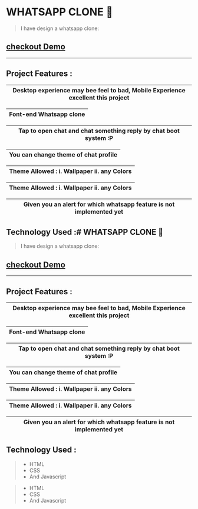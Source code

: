 # WHATSAPP CLONE 🥇
> I have design a whatsapp clone:
## <a href="https://dontknew.github.io/whatsapp/" target='blank'> checkout Demo </a>
<hr>

## Project Features :

| Desktop experience may bee feel to bad, Mobile Experience excellent this project|
| ------------- |

| Font-end Whatsapp clone |
| ------------- |

| Tap to open chat and chat something reply by chat boot system :P  |
| ------------- |

|  You can change theme of chat profile |
| ------------- |

|  Theme Allowed : i. Wallpaper ii. any Colors |
| ------------- |

|  Theme Allowed : i. Wallpaper ii. any Colors |
| ------------- |

|  Given you an alert for which whatsapp feature is not implemented yet |
| ------------- |


## Technology Used :# WHATSAPP CLONE 🥇
> I have design a whatsapp clone:
## <a href="https://dontknew.github.io/whatsappClone/" target='blank'> checkout Demo </a>
<hr>

## Project Features :

| Desktop experience may bee feel to bad, Mobile Experience excellent this project|
| ------------- |

| Font-end Whatsapp clone |
| ------------- |

| Tap to open chat and chat something reply by chat boot system :P  |
| ------------- |

|  You can change theme of chat profile |
| ------------- |

|  Theme Allowed : i. Wallpaper ii. any Colors |
| ------------- |

|  Theme Allowed : i. Wallpaper ii. any Colors |
| ------------- |

|  Given you an alert for which whatsapp feature is not implemented yet |
| ------------- |


## Technology Used :
> * HTML
> * CSS
> * And Javascript



> * HTML
> * CSS
> * And Javascript


